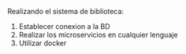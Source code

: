 Realizando el sistema de biblioteca:
1. Establecer conexion a la BD
2. Realizar los microservicios en cualquier lenguaje
3. Utilizar docker